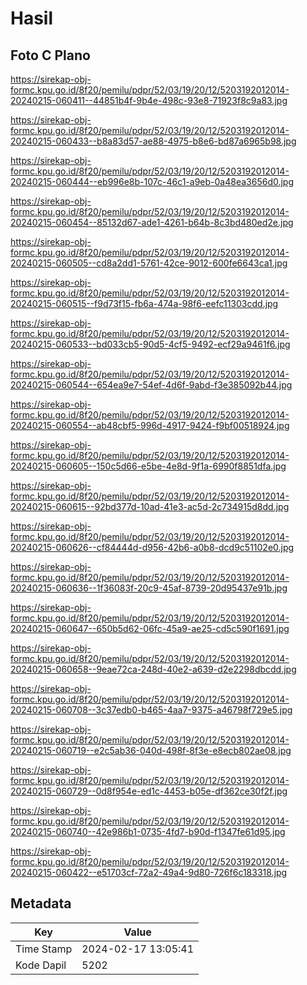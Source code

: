 # Hasil

## Foto C Plano

https://sirekap-obj-formc.kpu.go.id/8f20/pemilu/pdpr/52/03/19/20/12/5203192012014-20240215-060411--44851b4f-9b4e-498c-93e8-71923f8c9a83.jpg

https://sirekap-obj-formc.kpu.go.id/8f20/pemilu/pdpr/52/03/19/20/12/5203192012014-20240215-060433--b8a83d57-ae88-4975-b8e6-bd87a6965b98.jpg

https://sirekap-obj-formc.kpu.go.id/8f20/pemilu/pdpr/52/03/19/20/12/5203192012014-20240215-060444--eb996e8b-107c-46c1-a9eb-0a48ea3656d0.jpg

https://sirekap-obj-formc.kpu.go.id/8f20/pemilu/pdpr/52/03/19/20/12/5203192012014-20240215-060454--85132d67-ade1-4261-b64b-8c3bd480ed2e.jpg

https://sirekap-obj-formc.kpu.go.id/8f20/pemilu/pdpr/52/03/19/20/12/5203192012014-20240215-060505--cd8a2dd1-5761-42ce-9012-600fe6643ca1.jpg

https://sirekap-obj-formc.kpu.go.id/8f20/pemilu/pdpr/52/03/19/20/12/5203192012014-20240215-060515--f9d73f15-fb6a-474a-98f6-eefc11303cdd.jpg

https://sirekap-obj-formc.kpu.go.id/8f20/pemilu/pdpr/52/03/19/20/12/5203192012014-20240215-060533--bd033cb5-90d5-4cf5-9492-ecf29a9461f6.jpg

https://sirekap-obj-formc.kpu.go.id/8f20/pemilu/pdpr/52/03/19/20/12/5203192012014-20240215-060544--654ea9e7-54ef-4d6f-9abd-f3e385092b44.jpg

https://sirekap-obj-formc.kpu.go.id/8f20/pemilu/pdpr/52/03/19/20/12/5203192012014-20240215-060554--ab48cbf5-996d-4917-9424-f9bf00518924.jpg

https://sirekap-obj-formc.kpu.go.id/8f20/pemilu/pdpr/52/03/19/20/12/5203192012014-20240215-060605--150c5d66-e5be-4e8d-9f1a-6990f8851dfa.jpg

https://sirekap-obj-formc.kpu.go.id/8f20/pemilu/pdpr/52/03/19/20/12/5203192012014-20240215-060615--92bd377d-10ad-41e3-ac5d-2c734915d8dd.jpg

https://sirekap-obj-formc.kpu.go.id/8f20/pemilu/pdpr/52/03/19/20/12/5203192012014-20240215-060626--cf84444d-d956-42b6-a0b8-dcd9c51102e0.jpg

https://sirekap-obj-formc.kpu.go.id/8f20/pemilu/pdpr/52/03/19/20/12/5203192012014-20240215-060636--1f36083f-20c9-45af-8739-20d95437e91b.jpg

https://sirekap-obj-formc.kpu.go.id/8f20/pemilu/pdpr/52/03/19/20/12/5203192012014-20240215-060647--650b5d62-06fc-45a9-ae25-cd5c590f1691.jpg

https://sirekap-obj-formc.kpu.go.id/8f20/pemilu/pdpr/52/03/19/20/12/5203192012014-20240215-060658--9eae72ca-248d-40e2-a639-d2e2298dbcdd.jpg

https://sirekap-obj-formc.kpu.go.id/8f20/pemilu/pdpr/52/03/19/20/12/5203192012014-20240215-060708--3c37edb0-b465-4aa7-9375-a46798f729e5.jpg

https://sirekap-obj-formc.kpu.go.id/8f20/pemilu/pdpr/52/03/19/20/12/5203192012014-20240215-060719--e2c5ab36-040d-498f-8f3e-e8ecb802ae08.jpg

https://sirekap-obj-formc.kpu.go.id/8f20/pemilu/pdpr/52/03/19/20/12/5203192012014-20240215-060729--0d8f954e-ed1c-4453-b05e-df362ce30f2f.jpg

https://sirekap-obj-formc.kpu.go.id/8f20/pemilu/pdpr/52/03/19/20/12/5203192012014-20240215-060740--42e986b1-0735-4fd7-b90d-f1347fe61d95.jpg

https://sirekap-obj-formc.kpu.go.id/8f20/pemilu/pdpr/52/03/19/20/12/5203192012014-20240215-060422--e51703cf-72a2-49a4-9d80-726f6c183318.jpg


## Metadata

| Key        | Value               |
| ---------- | ------------------- |
| Time Stamp | 2024-02-17 13:05:41 |
| Kode Dapil | 5202                |



